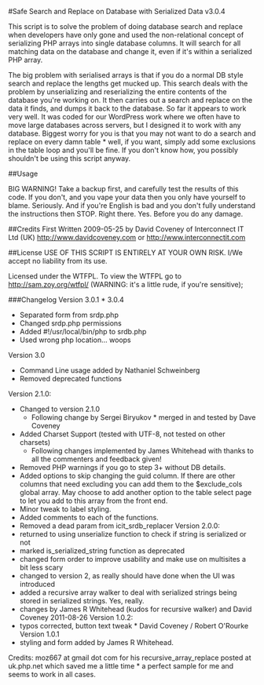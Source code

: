 #Safe Search and Replace on Database with Serialized Data v3.0.4

This script is to solve the problem of doing database search and replace when
developers have only gone and used the non-relational concept of serializing
PHP arrays into single database columns.  It will search for all matching
data on the database and change it, even if it's within a serialized PHP
array.

The big problem with serialised arrays is that if you do a normal DB style
search and replace the lengths get mucked up.  This search deals with the
problem by unserializing and reserializing the entire contents of the
database you're working on.  It then carries out a search and replace on the
data it finds, and dumps it back to the database.  So far it appears to work
very well.  It was coded for our WordPress work where we often have to move
large databases across servers, but I designed it to work with any database.
Biggest worry for you is that you may not want to do a search and replace on
every damn table * well, if you want, simply add some exclusions in the table
loop and you'll be fine.  If you don't know how, you possibly shouldn't be
using this script anyway.

##Usage

BIG WARNING!  Take a backup first, and carefully test the results of this
code. If you don't, and you vape your data then you only have yourself to
blame. Seriously.  And if you're English is bad and you don't fully
understand the instructions then STOP. Right there. Yes. Before you do any
damage.


##Credits
First Written 2009-05-25 by David Coveney of Interconnect IT Ltd (UK)
http://www.davidcoveney.com or http://www.interconnectit.com

##License
USE OF THIS SCRIPT IS ENTIRELY AT YOUR OWN RISK. I/We accept no liability
from its use.

Licensed under the WTFPL. To view the WTFPL go to http://sam.zoy.org/wtfpl/
(WARNING: it's a little rude, if you're sensitive);

###Changelog
Version 3.0.1 * 3.0.4
* Separated form from srdp.php
* Changed srdp.php permissions
* Added #!/usr/local/bin/php to srdb.php
* Used wrong php location... woops

Version 3.0
* Command Line usage added by Nathaniel Schweinberg
* Removed deprecated functions

Version 2.1.0:
* Changed to version 2.1.0 
	* Following change by Sergei Biryukov * merged in and tested by Dave Coveney
* Added Charset Support (tested with UTF-8, not tested on other charsets)
	* Following changes implemented by James Whitehead with thanks to all the commenters and feedback given!
* Removed PHP warnings if you go to step 3+ without DB details.
* Added options to skip changing the guid column. If there are other
columns that need excluding you can add them to the $exclude_cols global
array. May choose to add another option to the table select page to let
you add to this array from the front end.
* Minor tweak to label styling.
* Added comments to each of the functions.
* Removed a dead param from icit_srdb_replacer
Version 2.0.0:
* returned to using unserialize function to check if string is
serialized or not
* marked is_serialized_string function as deprecated
* changed form order to improve usability and make use on multisites a
bit less scary
* changed to version 2, as really should have done when the UI was
introduced
* added a recursive array walker to deal with serialized strings being
stored in serialized strings. Yes, really.
* changes by James R Whitehead (kudos for recursive walker) and David
Coveney 2011-08-26
Version 1.0.2:
* typos corrected, button text tweak * David Coveney / Robert O'Rourke
Version 1.0.1
* styling and form added by James R Whitehead.

Credits:  moz667 at gmail dot com for his recursive_array_replace posted at
uk.php.net which saved me a little time * a perfect sample for me
and seems to work in all cases.


